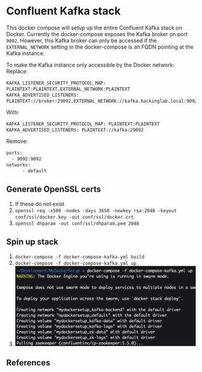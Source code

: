 # Confluent Kafka stack
This docker compose will setup up the entire Confluent Kafka stack on Docker. Currently the docker-compose exposes the Kafka broker on port `9092`. However, this Kafka broker can only be accessed if the `EXTERNAL_NETWORK` setting in the docker-compose is an FQDN pointing at the Kafka instance.

To make the Kafka instance only accessible by the Docker network:
Replace:
```
KAFKA_LISTENER_SECURITY_PROTOCOL_MAP: PLAINTEXT:PLAINTEXT,EXTERNAL_NETWORK:PLAINTEXT
KAFKA_ADVERTISED_LISTENERS: PLAINTEXT://broker:29092,EXTERNAL_NETWORK://kafka.hackinglab.local:9092
```
With:
```
KAFKA_LISTENER_SECURITY_PROTOCOL_MAP: PLAINTEXT:PLAINTEXT
KAFKA_ADVERTISED_LISTENERS: PLAINTEXT://kafka:29092
```
Remove:
```
ports:
  - 9092:9092
networks: 
      - default
```

## Generate OpenSSL certs
1. If these do not exist
1. `openssl req -x509 -nodes -days 3650 -newkey rsa:2048 -keyout conf/ssl/docker.key -out conf/ssl/docker.crt`
1. `openssl dhparam -out conf/ssl/dhparam.pem 2048`

## Spin up stack
1. `docker-compose -f docker-compose-kafka.yml build`
1. `docker-compose -f docker-compose-kafka.yml up`
1. ![Spin up Kafka stacck](../.img/kafka-docker-up.png)

## References